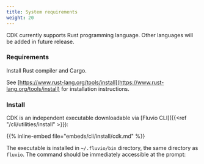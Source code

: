 ```yaml
---
title: System requirements 
weight: 20
---
```


CDK currently supports Rust programming language. Other languages will be added in future release.

### Requirements

Install Rust compiler and Cargo.

See [https://www.rust-lang.org/tools/install](https://www.rust-lang.org/tools/install) for installation instructions.

### Install

CDK is an independent executable downloadable via [Fluvio CLI]({{<ref "/cli/utilities/install" >}}):

{{% inline-embed file="embeds/cli/install/cdk.md" %}}

The executable is installed in `~/.fluvio/bin` directory, the same directory as `fluvio`. The command should be immediately accessible at the prompt:

